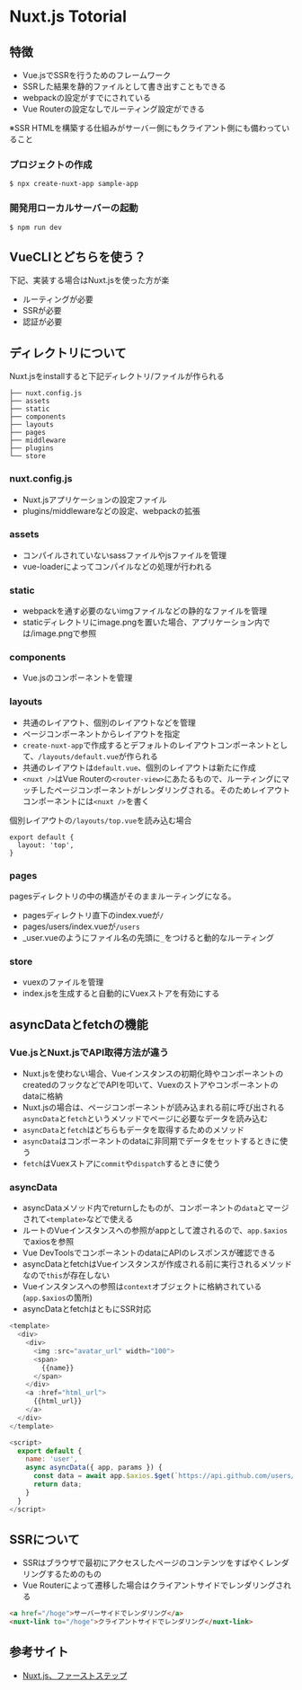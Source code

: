 # Nuxt.js Totorial

## 特徴

 - Vue.jsでSSRを行うためのフレームワーク
 - SSRした結果を静的ファイルとして書き出すこともできる
 - webpackの設定がすでにされている
 - Vue Routerの設定なしでルーティング設定ができる

 ※SSR HTMLを構築する仕組みがサーバー側にもクライアント側にも備わっていること

### プロジェクトの作成

```
$ npx create-nuxt-app sample-app
```

### 開発用ローカルサーバーの起動

```
$ npm run dev
```

## VueCLIとどちらを使う？

下記、実装する場合はNuxt.jsを使った方が楽

- ルーティングが必要
- SSRが必要
- 認証が必要

## ディレクトリについて

Nuxt.jsをinstallすると下記ディレクトリ/ファイルが作られる

```
├── nuxt.config.js
├── assets
├── static
├── components
├── layouts
├── pages
├── middleware
├── plugins
└── store
```

### nuxt.config.js

- Nuxt.jsアプリケーションの設定ファイル
- plugins/middlewareなどの設定、webpackの拡張

### assets

- コンパイルされていないsassファイルやjsファイルを管理
- vue-loaderによってコンパイルなどの処理が行われる

### static

- webpackを通す必要のないimgファイルなどの静的なファイルを管理
- staticディレクトリにimage.pngを置いた場合、アプリケーション内では/image.pngで参照

### components

- Vue.jsのコンポーネントを管理

### layouts

- 共通のレイアウト、個別のレイアウトなどを管理
- ページコンポーネントからレイアウトを指定
- ```create-nuxt-app```で作成するとデフォルトのレイアウトコンポーネントとして、```/layouts/default.vue```が作られる
- 共通のレイアウトは```default.vue```、個別のレイアウトは新たに作成
- ```<nuxt />```はVue Routerの```<router-view>```にあたるもので、ルーティングにマッチしたページコンポーネントがレンダリングされる。そのためレイアウトコンポーネントには```<nuxt />```を書く

個別レイアウトの```/layouts/top.vue```を読み込む場合

```
export default {
  layout: 'top',
}
```

### pages

pagesディレクトリの中の構造がそのままルーティングになる。

- pagesディレクトリ直下のindex.vueが```/```
- pages/users/index.vueが```/users```
- _user.vueのようにファイル名の先頭に```_```をつけると動的なルーティング

### store

- vuexのファイルを管理
- index.jsを生成すると自動的にVuexストアを有効にする

## asyncDataとfetchの機能

### Vue.jsとNuxt.jsでAPI取得方法が違う

- Nuxt.jsを使わない場合、Vueインスタンスの初期化時やコンポーネントのcreatedのフックなどでAPIを叩いて、Vuexのストアやコンポーネントのdataに格納
- Nuxt.jsの場合は、ページコンポーネントが読み込まれる前に呼び出される```asyncData```と```fetch```というメソッドでページに必要なデータを読み込む
- ```asyncData```と```fetch```はどちらもデータを取得するためのメソッド
- ```asyncData```はコンポーネントのdataに非同期でデータをセットするときに使う
- ```fetch```はVuexストアに```commit```や```dispatch```するときに使う

### asyncData

- asyncDataメソッド内でreturnしたものが、コンポーネントの```data```とマージされて```<template>```などで使える
- ルートのVueインスタンスへの参照がappとして渡されるので、```app.$axios```でaxiosを参照
- Vue DevToolsでコンポーネントのdataにAPIのレスポンスが確認できる
- asyncDataとfetchはVueインスタンスが作成される前に実行されるメソッドなので```this```が存在しない
- Vueインスタンスへの参照は```context```オブジェクトに格納されている(```app.$axios```の箇所)
- asyncDataとfetchはともにSSR対応

``` javascript
<template>
  <div>
    <div>
      <img :src="avatar_url" width="100">
      <span>
        {{name}}
      </span>
    </div>
    <a :href="html_url">
      {{html_url}}
    </a>
  </div>
</template>

<script>
  export default {
    name: 'user',
    async asyncData({ app, params }) {
      const data = await app.$axios.$get(`https://api.github.com/users/${params.user}`)
      return data;
    }
  }
</script>
```

## SSRについて

- SSRはブラウザで最初にアクセスしたページのコンテンツをすばやくレンダリングするためのもの
- Vue Routerによって遷移した場合はクライアントサイドでレンダリングされる

``` html
<a href="/hoge">サーバーサイドでレンダリング</a>
<nuxt-link to="/hoge">クライアントサイドでレンダリング</nuxt-link>
```

## 参考サイト

- [Nuxt.js、ファーストステップ
](https://app.codegrid.net/series/2018-nuxtjs)

